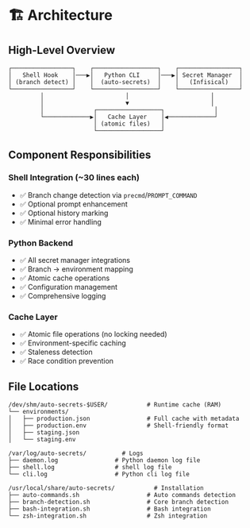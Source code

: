 # 🏗️ Architecture

## High-Level Overview

```
┌─────────────────┐    ┌──────────────────┐    ┌─────────────────┐
│   Shell Hook    │───▶│   Python CLI     │───▶│ Secret Manager  │
│ (branch detect) │    │  (auto-secrets)  │    │   (Infisical)   │
└─────────────────┘    └──────────────────┘    └─────────────────┘
         │                       │                       │
         │                       ▼                       │
         │              ┌──────────────────┐              │
         └─────────────▶│   Cache Layer    │◀─────────────┘
                        │ (atomic files)   │
                        └──────────────────┘
```

## Component Responsibilities

### Shell Integration (~30 lines each)

- ✅ Branch change detection via `precmd`/`PROMPT_COMMAND`
- ✅ Optional prompt enhancement
- ✅ Optional history marking
- ✅ Minimal error handling

### Python Backend

- ✅ All secret manager integrations
- ✅ Branch → environment mapping
- ✅ Atomic cache operations
- ✅ Configuration management
- ✅ Comprehensive logging

### Cache Layer

- ✅ Atomic file operations (no locking needed)
- ✅ Environment-specific caching
- ✅ Staleness detection
- ✅ Race condition prevention

## File Locations

```
/dev/shm/auto-secrets-$USER/           # Runtime cache (RAM)
└── environments/
│   ├── production.json                # Full cache with metadata
│   ├── production.env                 # Shell-friendly format
│   ├── staging.json
│   └── staging.env

/var/log/auto-secrets/          # Logs
├── daemon.log                # Python daemon log file
├── shell.log                 # shell log file
└── cli.log                   # Python cli log file

/usr/local/share/auto-secrets/           # Installation
├── auto-commands.sh                   # Auto commands detection
├── branch-detection.sh                # Core branch detection
├── bash-integration.sh                # Bash integration
└── zsh-integration.sh                 # Zsh integration
```
